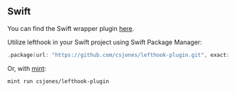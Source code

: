 ## Swift

You can find the Swift wrapper plugin [here](https://github.com/csjones/lefthook-plugin).

Utilize lefthook in your Swift project using Swift Package Manager:

```swift
.package(url: "https://github.com/csjones/lefthook-plugin.git", exact: "2.0.2"),
```

Or, with [mint](https://github.com/yonaskolb/Mint):

```bash
mint run csjones/lefthook-plugin
```
